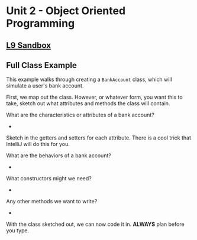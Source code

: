 # Unit 2 - Object Oriented Programming

## [**L9 Sandbox**][sandbox]

## Full Class Example

This example walks through creating a `BankAccount` class, which will simulate a user's bank account. 

First, we map out the class. However, or whatever form, you want this to take, sketch out what attributes and methods the class will contain.

What are the characteristics or attributes of a bank account?

* <write answers here>

Sketch in the getters and setters for each attribute. There is a cool trick that IntelliJ will do this for you.

What are the behaviors of a bank account? 

* <write answers here>

What constructors might we need?

* <write answers here>

Any other methods we want to write?

* <write answers here>

With the class sketched out, we can now code it in. **ALWAYS** plan before you type. 


[sandbox]: ../L9.java